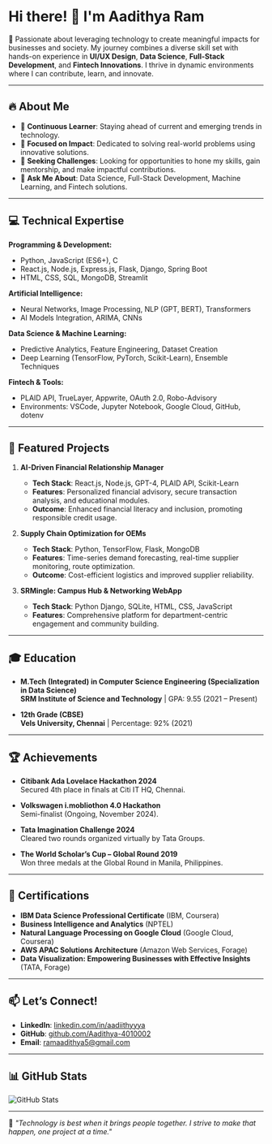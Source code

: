 # Hi there! 👋 I'm Aadithya Ram

🚀 Passionate about leveraging technology to create meaningful impacts for businesses and society. My journey combines a diverse skill set with hands-on experience in **UI/UX Design**, **Data Science**, **Full-Stack Development**, and **Fintech Innovations**. I thrive in dynamic environments where I can contribute, learn, and innovate.

---

## 🔥 About Me

- 🌱 **Continuous Learner**: Staying ahead of current and emerging trends in technology.
- 🔭 **Focused on Impact**: Dedicated to solving real-world problems using innovative solutions.
- 🎯 **Seeking Challenges**: Looking for opportunities to hone my skills, gain mentorship, and make impactful contributions.
- 💬 **Ask Me About**: Data Science, Full-Stack Development, Machine Learning, and Fintech solutions.

---

## 💻 Technical Expertise

**Programming & Development:**
- Python, JavaScript (ES6+), C
- React.js, Node.js, Express.js, Flask, Django, Spring Boot
- HTML, CSS, SQL, MongoDB, Streamlit

**Artificial Intelligence:**
- Neural Networks, Image Processing, NLP (GPT, BERT), Transformers
- AI Models Integration, ARIMA, CNNs

**Data Science & Machine Learning:**
- Predictive Analytics, Feature Engineering, Dataset Creation
- Deep Learning (TensorFlow, PyTorch, Scikit-Learn), Ensemble Techniques

**Fintech & Tools:**
- PLAID API, TrueLayer, Appwrite, OAuth 2.0, Robo-Advisory
- Environments: VSCode, Jupyter Notebook, Google Cloud, GitHub, dotenv

---

## 🌟 Featured Projects

1. **AI-Driven Financial Relationship Manager**
   - **Tech Stack**: React.js, Node.js, GPT-4, PLAID API, Scikit-Learn
   - **Features**: Personalized financial advisory, secure transaction analysis, and educational modules.
   - **Outcome**: Enhanced financial literacy and inclusion, promoting responsible credit usage.

2. **Supply Chain Optimization for OEMs**
   - **Tech Stack**: Python, TensorFlow, Flask, MongoDB
   - **Features**: Time-series demand forecasting, real-time supplier monitoring, route optimization.
   - **Outcome**: Cost-efficient logistics and improved supplier reliability.

3. **SRMingle: Campus Hub & Networking WebApp**
   - **Tech Stack**: Python Django, SQLite, HTML, CSS, JavaScript
   - **Features**: Comprehensive platform for department-centric engagement and community building.

---

## 🎓 Education

- **M.Tech (Integrated) in Computer Science Engineering (Specialization in Data Science)**  
  **SRM Institute of Science and Technology** | GPA: 9.55 (2021 – Present)

- **12th Grade (CBSE)**  
  **Vels University, Chennai** | Percentage: 92% (2021)

---

## 🏆 Achievements

- **Citibank Ada Lovelace Hackathon 2024**  
  Secured 4th place in finals at Citi IT HQ, Chennai.

- **Volkswagen i.mobliothon 4.0 Hackathon**  
  Semi-finalist (Ongoing, November 2024).

- **Tata Imagination Challenge 2024**  
  Cleared two rounds organized virtually by Tata Groups.

- **The World Scholar’s Cup – Global Round 2019**  
  Won three medals at the Global Round in Manila, Philippines.

---

## 📜 Certifications

- **IBM Data Science Professional Certificate** (IBM, Coursera)
- **Business Intelligence and Analytics** (NPTEL)
- **Natural Language Processing on Google Cloud** (Google Cloud, Coursera)
- **AWS APAC Solutions Architecture** (Amazon Web Services, Forage)
- **Data Visualization: Empowering Businesses with Effective Insights** (TATA, Forage)

---

## 📫 Let’s Connect!

- **LinkedIn**: [linkedin.com/in/aadiithyyya](https://linkedin.com/in/aadiithyyya)
- **GitHub**: [github.com/Aadithya-4010002](https://github.com/Aadithya-4010002)
- **Email**: [ramaadithya5@gmail.com](mailto:ramaadithya5@gmail.com)

---

## 📊 GitHub Stats
![GitHub Stats](https://github-readme-stats.vercel.app/api?username=Aadithya-4010002&show_icons=true&theme=radical)

---

🌟 *"Technology is best when it brings people together. I strive to make that happen, one project at a time."*
